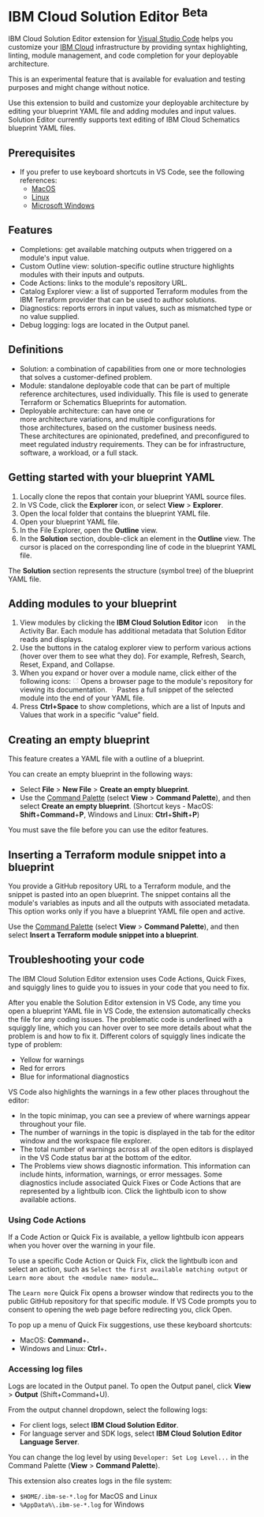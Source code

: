 # IBM Cloud Solution Editor <sup>Beta</sup>

IBM Cloud Solution Editor extension for [Visual Studio Code](https://code.visualstudio.com/) helps you customize your [IBM Cloud](https://cloud.ibm.com) infrastructure by providing syntax highlighting, linting, module management, and code completion for your deployable architecture.

This is an experimental feature that is available for evaluation and testing purposes and might change without notice.

Use this extension to build and customize your deployable architecture by editing your blueprint YAML file and adding modules and input values. Solution Editor currently supports text editing of IBM Cloud Schematics blueprint YAML files.

## Prerequisites
- If you prefer to use keyboard shortcuts in VS Code, see the following references:
   - [MacOS](https://code.visualstudio.com/shortcuts/keyboard-shortcuts-macos.pdf)
   - [Linux](https://code.visualstudio.com/shortcuts/keyboard-shortcuts-linux.pdf)
   - [Microsoft Windows](https://code.visualstudio.com/shortcuts/keyboard-shortcuts-windows.pdf)

## Features

- Completions: get available matching outputs when triggered on a module's input value.
- Custom Outline view: solution-specific outline structure highlights modules with their inputs and outputs.
- Code Actions: links to the module's repository URL.
- Catalog Explorer view: a list of supported Terraform modules from the IBM Terraform provider that can be used to author solutions.
- Diagnostics: reports errors in input values, such as mismatched type or no value supplied.
- Debug logging: logs are located in the Output panel.

## Definitions

- Solution: a combination of capabilities from one or more technologies that solves a customer-defined problem.
- Module: standalone deployable code that can be part of multiple reference architectures, used individually. This file is used to generate Terraform or Schematics Blueprints for automation.
- Deployable architecture: can have one or more architecture variations, and multiple configurations for those architectures, based on the customer business needs. These architectures are opinionated, predefined, and preconfigured to meet regulated industry requirements. They can be for infrastructure, software, a workload, or a full stack.

## Getting started with your blueprint YAML

1. Locally clone the repos that contain your blueprint YAML source files.
1. In VS Code, click the **Explorer** icon, or select **View** > **Explorer**.
1. Open the local folder that contains the blueprint YAML file.
1. Open your blueprint YAML file.
1. In the File Explorer, open the **Outline** view.
1. In the **Solution** section, double-click an element in the **Outline** view. The cursor is placed on the corresponding line of code in the blueprint YAML file.

The **Solution** section represents the structure (symbol tree) of the blueprint YAML file.

## Adding modules to your blueprint

1. View modules by clicking the **IBM Cloud Solution Editor** icon [<img src="https://raw.githubusercontent.com/IBM/solution-builder-vscode-extension/main/resources/dep.png" height="12"/>](https://raw.githubusercontent.com/IBM/solution-builder-vscode-extension/main/resources/dep.png) in the Activity Bar. Each module has additional metadata that Solution Editor reads and displays.
1. Use the buttons in the catalog explorer view to perform various actions (hover over them to see what they do). For example, Refresh, Search, Reset, Expand, and Collapse.
1. When you expand or hover over a module name, click either of the following icons:
   [<img src="https://raw.githubusercontent.com/IBM/solution-builder-vscode-extension/main/resources/dark/launch_dk.png" height="12"/>](https://raw.githubusercontent.com/IBM/solution-builder-vscode-extension/main/resources/dark/launch_dk.png) Opens a browser page to the module's repository for viewing its documentation.
   [<img src="https://raw.githubusercontent.com/IBM/solution-builder-vscode-extension/main/resources/dark/add.png" height="12"/>](https://raw.githubusercontent.com/IBM/solution-builder-vscode-extension/main/resources/dark/add.png) Pastes a full snippet of the selected module into the end of your YAML file.
1. Press **Ctrl+Space** to show completions, which are a list of Inputs and Values that work in a specific “value” field.

## Creating an empty blueprint

This feature creates a YAML file with a outline of a blueprint.

You can create an empty blueprint in the following ways:
- Select **File** > **New File** > **Create an empty blueprint**.
- Use the [Command Palette](https://code.visualstudio.com/docs/getstarted/userinterface#_command-palette) (select **View** > **Command Palette**), and then select **Create an empty blueprint**. (Shortcut keys - MacOS: **Shift**+**Command**+**P**, Windows and Linux: **Ctrl**+**Shift**+**P**)

You must save the file before you can use the editor features.

## Inserting a Terraform module snippet into a blueprint

You provide a GitHub repository URL to a Terraform module, and the snippet is pasted into an open blueprint. The snippet contains all the module's variables as inputs and all the outputs with associated metadata. This option works only if you have a blueprint YAML file open and active.

Use the [Command Palette](https://code.visualstudio.com/docs/getstarted/userinterface#_command-palette) (select **View** > **Command Palette**), and then select **Insert a Terraform module snippet into a blueprint**.

## Troubleshooting your code

The IBM Cloud Solution Editor extension uses Code Actions, Quick Fixes, and squiggly lines to guide you to issues in your code that you need to fix.

After you enable the Solution Editor extension in VS Code, any time you open a blueprint YAML file in VS Code, the extension automatically checks the file for any coding issues. The problematic code is underlined with a squiggly line, which you can hover over to see more details about what the problem is and how to fix it. Different colors of squiggly lines indicate the type of problem:
- Yellow for warnings
- Red for errors
- Blue for informational diagnostics

VS Code also highlights the warnings in a few other places throughout the editor:
- In the topic minimap, you can see a preview of where warnings appear throughout your file.
- The number of warnings in the topic is displayed in the tab for the editor window and the workspace file explorer.
- The total number of warnings across all of the open editors is displayed in the VS Code status bar at the bottom of the editor.
- The Problems view shows diagnostic information. This information can include hints, information, warnings, or error messages. Some diagnostics include associated Quick Fixes or Code Actions that are represented by a lightbulb icon. Click the lightbulb icon to show available actions.

### Using Code Actions

If a Code Action or Quick Fix is available, a yellow lightbulb icon appears when you hover over the warning in your file.

To use a specific Code Action or Quick Fix, click the lightbulb icon and select an action, such as `Select the first available matching output` or `Learn more about the <module name> module…`.

The `Learn more` Quick Fix opens a browser window that redirects you to the public GitHub repository for that specific module. If VS Code prompts you to consent to opening the web page before redirecting you, click Open.

To pop up a menu of Quick Fix suggestions, use these keyboard shortcuts:
- MacOS: **Command**+**.**
- Windows and Linux: **Ctrl**+**.**

### Accessing log files

Logs are located in the Output panel. To open the Output panel, click **View** > **Output** (Shift+Command+U).

From the output channel dropdown, select the following logs:

- For client logs, select **IBM Cloud Solution Editor**.
- For language server and SDK logs, select **IBM Cloud Solution Editor Language Server**.

You can change the log level by using `Developer: Set Log Level...` in the Command Palette (**View** > **Command Palette**).

This extension also creates logs in the file system:
- `$HOME/.ibm-se-*.log` for MacOS and Linux
- `%AppData%\.ibm-se-*.log` for Windows

